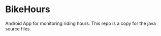 # BikeHours
Android App for monitoring riding hours. This repo is a copy for the java source files.
